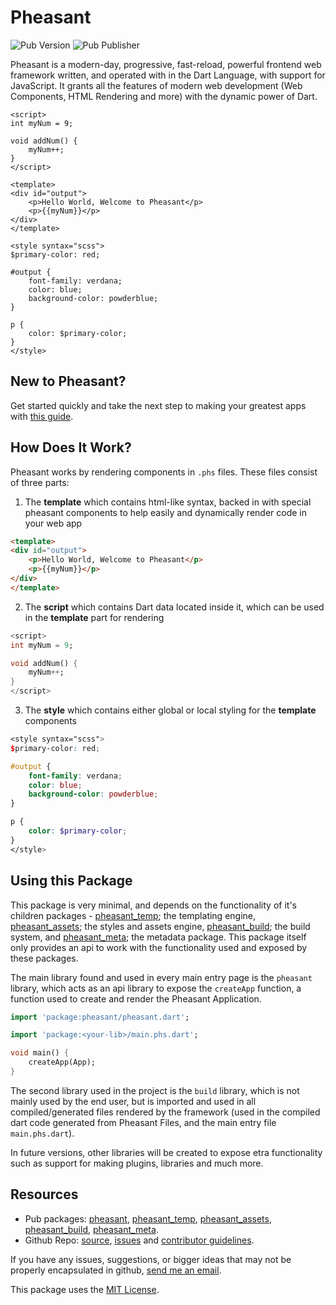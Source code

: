 # Pheasant

![Pub Version](https://img.shields.io/pub/v/pheasant?labelColor=rgb(245%2C%20193%2C%2066)&link=https%3A%2F%2Fpub.dev%2Fpackages%2Fpheasant) ![Pub Publisher](https://img.shields.io/pub/publisher/pheasant?labelColor=rgb(245%2C%20193%2C%2066)&link=https%3A%2F%2Fpub.dev%2Fpackages%2Fpheasant)

Pheasant is a modern-day, progressive, fast-reload, powerful frontend web framework written, and operated with in the Dart Language, with support for JavaScript. It grants all the features of modern web development (Web Components, HTML Rendering and more) with the dynamic power of Dart.

```
<script>
int myNum = 9;

void addNum() {
    myNum++;
}
</script>

<template>
<div id="output">
    <p>Hello World, Welcome to Pheasant</p>
    <p>{{myNum}}</p>
</div>
</template>

<style syntax="scss">
$primary-color: red;

#output {
    font-family: verdana;
    color: blue;
    background-color: powderblue;
}

p {
    color: $primary-color;
}
</style>
```
## New to Pheasant?
Get started quickly and take the next step to making your greatest apps with [this guide](). 

<!-- JS Support Not ready yet -->
<!-- If you are a JavaScript Developer, you can check out [here]() on how to make use of this framework with the power of dart and javascript together -->

## How Does It Work?
Pheasant works by rendering components in `.phs` files. These files consist of three parts: 
1. The **template** which contains html-like syntax, backed in with special pheasant components to help easily and dynamically render code in your web app
```html
<template>
<div id="output">
    <p>Hello World, Welcome to Pheasant</p>
    <p>{{myNum}}</p>
</div>
</template>
```
2. The **script** which contains Dart data located inside it, which can be used in the **template** part for rendering
```dart
<script>
int myNum = 9;

void addNum() {
    myNum++;
}
</script>
```

3. The **style** which contains either global or local styling for the **template** components
```scss
<style syntax="scss">
$primary-color: red;

#output {
    font-family: verdana;
    color: blue;
    background-color: powderblue;
}

p {
    color: $primary-color;
}
</style>
```

## Using this Package
This package is very minimal, and depends on the functionality of it's children packages - [pheasant_temp](https://github.com/pheasantframework/pheasant_temp); the templating engine, [pheasant_assets](https://github.com/pheasantframework/pheasant_assets); the styles and assets engine, [pheasant_build](https://github.com/pheasantframework/pheasant_build); the build system, and [pheasant_meta](https://github.com/pheasantframework/pheasant_meta); the metadata package. This package itself only provides an api to work with the functionality used and exposed by these packages. 

The main library found and used in every main entry page is the `pheasant` library, which acts as an api library to expose the `createApp` function, a function used to create and render the Pheasant Application.

```dart
import 'package:pheasant/pheasant.dart';

import 'package:<your-lib>/main.phs.dart';

void main() {
    createApp(App);
}
```

The second library used in the project is the `build` library, which is not mainly used by the end user, but is imported and used in all compiled/generated files rendered by the framework (used in the compiled dart code generated from Pheasant Files, and the main entry file `main.phs.dart`).

In future versions, other libraries will be created to expose etra functionality such as support for making plugins, libraries and much more.

## Resources
- Pub packages: [pheasant](https://pub.dev/packages/pheasant), [pheasant_temp](https://pub.dev/packages/pheasant_temp), [pheasant_assets](https://pub.dev/packages/pheasant_assets), [pheasant_build](https://pub.dev/packages/pheasant_build), [pheasant_meta](https://pub.dev/packages/pheasant_meta).
- Github Repo: [source](https://github.com/pheasantframework/pheasant), [issues](https://github.com/pheasantframework/pheasant/issues) and [contributor guidelines](https://github.com/pheasantframework/pheasant/blob/development/CONTRIBUTING.md).

If you have any issues, suggestions, or bigger ideas that may not be properly encapsulated in github, [send me an email](raven@tech.nugegroup.com).

This package uses the [MIT License](./LICENSE).